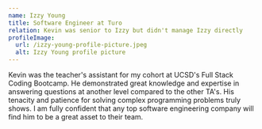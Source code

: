 ```yaml
---
name: Izzy Young
title: Software Engineer at Turo
relation: Kevin was senior to Izzy but didn't manage Izzy directly
profileImage:
  url: /izzy-young-profile-picture.jpeg
  alt: Izzy Young profile picture
---
```


Kevin was the teacher's assistant for my cohort at UCSD's Full Stack Coding Bootcamp. He demonstrated great knowledge and expertise in answering questions at another level compared to the other TA's. His tenacity and patience for solving complex programming problems truly shows. I am fully confident that any top software engineering company will find him to be a great asset to their team.
